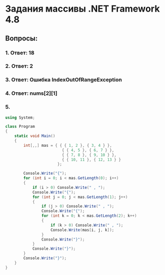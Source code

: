 # Задания массивы .NET Framework 4.8

## Вопросы:

### 1. Ответ: 18

### 2. Ответ: 2

### 3. Ответ: Ошибка IndexOutOfRangeException

### 4. Ответ: nums[2][1]

### 5.
```c#
using System;

class Program
{
    static void Main()
    {
        int[,,] mas = { { { 1, 2 }, { 3, 4 } }, 
                         { { 4, 5 }, { 6, 7 } }, 
                         { { 7, 8 }, { 9, 10 } }, 
                         { { 10, 11 }, { 12, 13 } } 
                       };

        Console.Write("{");
        for (int i = 0; i < mas.GetLength(0); i++)
        {
            if (i > 0) Console.Write(" , ");
            Console.Write("{");
            for (int j = 0; j < mas.GetLength(1); j++)
            {
                if (j > 0) Console.Write(" , ");
                Console.Write("{");
                for (int k = 0; k < mas.GetLength(2); k++)
                {
                    if (k > 0) Console.Write(" , ");
                    Console.Write(mas[i, j, k]);
                }
                Console.Write("}");
            }
            Console.Write("}");
        }
        Console.Write("}");
    }
}
```
